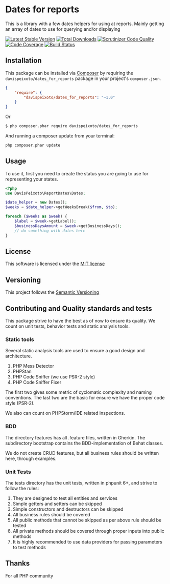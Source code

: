 # Dates for reports

This is a library with a few dates helpers for using at reports. 
Mainly getting an array of dates to use for querying and/or displaying

[![Latest Stable Version](https://img.shields.io/packagist/v/davispeixoto/dates_for_reports.svg)](https://packagist.org/packages/davispeixoto/dates_for_reports)
[![Total Downloads](https://img.shields.io/packagist/dt/davispeixoto/dates_for_reports.svg)](https://packagist.org/packages/davispeixoto/dates_for_reports)
[![Scrutinizer Code Quality](https://scrutinizer-ci.com/g/davispeixoto/dates_for_reports/badges/quality-score.png?b=master)](https://scrutinizer-ci.com/g/davispeixoto/dates_for_reports/?branch=master)
[![Code Coverage](https://scrutinizer-ci.com/g/davispeixoto/dates_for_reports/badges/coverage.png?b=master)](https://scrutinizer-ci.com/g/davispeixoto/dates_for_reports/?branch=master)
[![Build Status](https://travis-ci.org/davispeixoto/dates_for_reports.svg?branch=master)](https://travis-ci.org/davispeixoto/dates_for_reports)

## Installation
This package can be installed via [Composer](http://getcomposer.org) by requiring the
`davispeixoto/dates_for_reports` package in your project's `composer.json`.

```json
{
    "require": {
        "davispeixoto/dates_for_reports": "~1.0"
    }
}
```

Or

```sh
$ php composer.phar require davispeixoto/dates_for_reports
```

And running a composer update from your terminal:
```sh
php composer.phar update
```

## Usage
To use it, first you need to create the status you are going to use 
for representing your states.

```php
<?php
use DavisPeixoto\ReportDates\Dates;

$date_helper = new Dates();
$weeks = $date_helper->getWeeksBreak($from, $to);

foreach ($weeks as $week) {
    $label = $week->getLabel();
    $businessDaysAmount = $week->getBusinessDays();
    // do something with dates here
}
```



## License
This software is licensed under the [MIT license](http://opensource.org/licenses/MIT)

## Versioning
This project follows the [Semantic Versioning](http://semver.org/)

## Contributing and Quality standards and tests
This package strive to have the best as of now to ensure its quality. We count on
unit tests, behavior tests and static analysis tools.

### Static tools
Several static analysis tools are used to ensure a good design and architecture.
1. PHP Mess Detector
2. PHPStan
3. PHP Code Sniffer (we use PSR-2 style)
4. PHP Code Sniffer Fixer

The first two gives some metric of cyclomatic complexity and naming conventions.
The last two are the basic for ensure we have the proper code style (PSR-2).

We also can count on PHPStorm/IDE related inspections.

### BDD
The directory features has all .feature files, written in Gherkin. The subdirectory
bootstrap contains the BDD-implementation of Behat classes.

We do not create CRUD features, but all business rules should be written here,
through examples.

### Unit Tests
The tests directory has the unit tests, written in phpunit 6+, and strive to follow
the rules:
 
1. They are designed to test all entities and services
2. Simple getters and setters can be skipped 
3. Simple constructors and destructors can be skipped
4. All business rules should be covered
5. All public methods that cannot be skipped as per above rule should be tested
6. All private methods should be covered through proper inputs into public methods
7. It is highly recommended to use data providers for passing parameters to 
test methods

## Thanks
For all PHP community